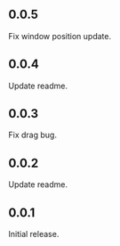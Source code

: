 ## 0.0.5

Fix window position update.

## 0.0.4

Update readme.

## 0.0.3

Fix drag bug.

## 0.0.2

Update readme.

## 0.0.1

Initial release.
